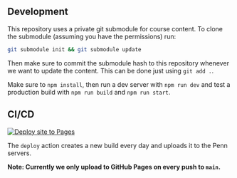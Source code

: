 ## Development

This repository uses a private git submodule for course content. To clone the submodule (assuming you have the permissions) run:

```sh
git submodule init && git submodule update
```

Then make sure to commit the submodule hash to this repository whenever we want to update the content. This can be done just using `git add .`.

Make sure to `npm install`, then run a dev server with `npm run dev` and test a production build with `npm run build` and `npm run start`.

## CI/CD

[![Deploy site to Pages](https://github.com/cis-1962/course-website/actions/workflows/deploy.yml/badge.svg)](https://github.com/cis-1962/course-website/actions/workflows/deploy.yml)

The `deploy` action creates a new build every day and uploads it to the Penn servers.

**Note: Currently we only upload to GitHub Pages on every push to `main`.**
